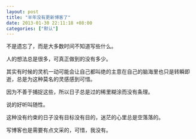```yaml
---
layout: post
title: "半年没有更新博客了"
date: 2013-01-30 22:11:18 +08:00
categories: ["默认"]
---
```


<p>不是遗忘了，而是大多数时间不知道写些什么。</p>
<p>人的想法总是很多，可真正做到的没有多少。</p>
<p>其实有时候的灵机一动可能会让自己都叫绝的主意在自己的脑海里也只是转瞬即逝，总是为这种莫名的灵感感到可惜。</p>
<p>因为不善于捕捉这些，所以日子总是过的稀里糊涂而没有条理。</p>
<p>说的好听叫随性。</p>
<p>这种没有约束的日子没有目标没有目的，迷茫的心里总是空落落的。</p>
<p>写博客也是需要有点文采的，可惜，我没有。</p>
<p>&nbsp;</p>